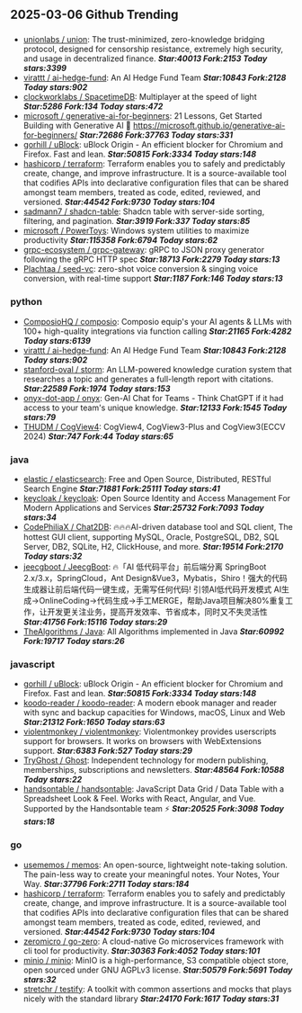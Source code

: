## 2025-03-06 Github Trending

### 
* [unionlabs / union](https://github.com/unionlabs/union): The trust-minimized, zero-knowledge bridging protocol, designed for censorship resistance, extremely high security, and usage in decentralized finance. ***Star:40013 Fork:2153 Today stars:3399***
* [virattt / ai-hedge-fund](https://github.com/virattt/ai-hedge-fund): An AI Hedge Fund Team ***Star:10843 Fork:2128 Today stars:902***
* [clockworklabs / SpacetimeDB](https://github.com/clockworklabs/SpacetimeDB): Multiplayer at the speed of light ***Star:5286 Fork:134 Today stars:472***
* [microsoft / generative-ai-for-beginners](https://github.com/microsoft/generative-ai-for-beginners): 21 Lessons, Get Started Building with Generative AI 🔗 https://microsoft.github.io/generative-ai-for-beginners/ ***Star:72686 Fork:37763 Today stars:331***
* [gorhill / uBlock](https://github.com/gorhill/uBlock): uBlock Origin - An efficient blocker for Chromium and Firefox. Fast and lean. ***Star:50815 Fork:3334 Today stars:148***
* [hashicorp / terraform](https://github.com/hashicorp/terraform): Terraform enables you to safely and predictably create, change, and improve infrastructure. It is a source-available tool that codifies APIs into declarative configuration files that can be shared amongst team members, treated as code, edited, reviewed, and versioned. ***Star:44542 Fork:9730 Today stars:104***
* [sadmann7 / shadcn-table](https://github.com/sadmann7/shadcn-table): Shadcn table with server-side sorting, filtering, and pagination. ***Star:3919 Fork:337 Today stars:85***
* [microsoft / PowerToys](https://github.com/microsoft/PowerToys): Windows system utilities to maximize productivity ***Star:115358 Fork:6794 Today stars:62***
* [grpc-ecosystem / grpc-gateway](https://github.com/grpc-ecosystem/grpc-gateway): gRPC to JSON proxy generator following the gRPC HTTP spec ***Star:18713 Fork:2279 Today stars:13***
* [Plachtaa / seed-vc](https://github.com/Plachtaa/seed-vc): zero-shot voice conversion & singing voice conversion, with real-time support ***Star:1187 Fork:146 Today stars:13***

### python
* [ComposioHQ / composio](https://github.com/ComposioHQ/composio): Composio equip's your AI agents & LLMs with 100+ high-quality integrations via function calling ***Star:21165 Fork:4282 Today stars:6139***
* [virattt / ai-hedge-fund](https://github.com/virattt/ai-hedge-fund): An AI Hedge Fund Team ***Star:10843 Fork:2128 Today stars:902***
* [stanford-oval / storm](https://github.com/stanford-oval/storm): An LLM-powered knowledge curation system that researches a topic and generates a full-length report with citations. ***Star:22589 Fork:1974 Today stars:153***
* [onyx-dot-app / onyx](https://github.com/onyx-dot-app/onyx): Gen-AI Chat for Teams - Think ChatGPT if it had access to your team's unique knowledge. ***Star:12133 Fork:1545 Today stars:79***
* [THUDM / CogView4](https://github.com/THUDM/CogView4): CogView4, CogView3-Plus and CogView3(ECCV 2024) ***Star:747 Fork:44 Today stars:65***

### java
* [elastic / elasticsearch](https://github.com/elastic/elasticsearch): Free and Open Source, Distributed, RESTful Search Engine ***Star:71881 Fork:25111 Today stars:41***
* [keycloak / keycloak](https://github.com/keycloak/keycloak): Open Source Identity and Access Management For Modern Applications and Services ***Star:25732 Fork:7093 Today stars:34***
* [CodePhiliaX / Chat2DB](https://github.com/CodePhiliaX/Chat2DB): 🔥🔥🔥AI-driven database tool and SQL client, The hottest GUI client, supporting MySQL, Oracle, PostgreSQL, DB2, SQL Server, DB2, SQLite, H2, ClickHouse, and more. ***Star:19514 Fork:2170 Today stars:32***
* [jeecgboot / JeecgBoot](https://github.com/jeecgboot/JeecgBoot): 🔥「AI 低代码平台」前后端分离 SpringBoot 2.x/3.x，SpringCloud，Ant Design&Vue3，Mybatis，Shiro！强大的代码生成器让前后端代码一键生成，无需写任何代码! 引领AI低代码开发模式 AI生成->OnlineCoding->代码生成->手工MERGE，帮助Java项目解决80%重复工作，让开发更关注业务，提高开发效率、节省成本，同时又不失灵活性 ***Star:41756 Fork:15116 Today stars:29***
* [TheAlgorithms / Java](https://github.com/TheAlgorithms/Java): All Algorithms implemented in Java ***Star:60992 Fork:19717 Today stars:26***

### javascript
* [gorhill / uBlock](https://github.com/gorhill/uBlock): uBlock Origin - An efficient blocker for Chromium and Firefox. Fast and lean. ***Star:50815 Fork:3334 Today stars:148***
* [koodo-reader / koodo-reader](https://github.com/koodo-reader/koodo-reader): A modern ebook manager and reader with sync and backup capacities for Windows, macOS, Linux and Web ***Star:21312 Fork:1650 Today stars:63***
* [violentmonkey / violentmonkey](https://github.com/violentmonkey/violentmonkey): Violentmonkey provides userscripts support for browsers. It works on browsers with WebExtensions support. ***Star:6383 Fork:527 Today stars:29***
* [TryGhost / Ghost](https://github.com/TryGhost/Ghost): Independent technology for modern publishing, memberships, subscriptions and newsletters. ***Star:48564 Fork:10588 Today stars:22***
* [handsontable / handsontable](https://github.com/handsontable/handsontable): JavaScript Data Grid / Data Table with a Spreadsheet Look & Feel. Works with React, Angular, and Vue. Supported by the Handsontable team ⚡ ***Star:20525 Fork:3098 Today stars:18***

### go
* [usememos / memos](https://github.com/usememos/memos): An open-source, lightweight note-taking solution. The pain-less way to create your meaningful notes. Your Notes, Your Way. ***Star:37796 Fork:2711 Today stars:184***
* [hashicorp / terraform](https://github.com/hashicorp/terraform): Terraform enables you to safely and predictably create, change, and improve infrastructure. It is a source-available tool that codifies APIs into declarative configuration files that can be shared amongst team members, treated as code, edited, reviewed, and versioned. ***Star:44542 Fork:9730 Today stars:104***
* [zeromicro / go-zero](https://github.com/zeromicro/go-zero): A cloud-native Go microservices framework with cli tool for productivity. ***Star:30363 Fork:4052 Today stars:101***
* [minio / minio](https://github.com/minio/minio): MinIO is a high-performance, S3 compatible object store, open sourced under GNU AGPLv3 license. ***Star:50579 Fork:5691 Today stars:32***
* [stretchr / testify](https://github.com/stretchr/testify): A toolkit with common assertions and mocks that plays nicely with the standard library ***Star:24170 Fork:1617 Today stars:31***
